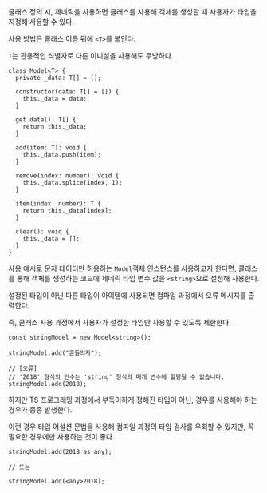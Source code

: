 클래스 정의 시, 제네릭을 사용하면 클래스를 사용해 객체를 생성할 때 사용자가 타입을 지정해 사용할 수 있다.

사용 방법은 클래스 이름 뒤에 `<T>`를 붙인다.

`T`는 관용적인 식별자로 다른 이니셜을 사용해도 무방하다.

```tsx
class Model<T> {
  private _data: T[] = [];

  constructor(data: T[] = []) {
    this._data = data;
  }

  get data(): T[] {
    return this._data;
  }

  add(item: T): void {
    this._data.push(item);
  }

  remove(index: number): void {
    this._data.splice(index, 1);
  }

  item(index: number): T {
    return this._data[index];
  }

  clear(): void {
    this._data = [];
  }
}
```

사용 예시로 문자 데이터만 허용하는 `Model`객체 인스턴스를 사용하고자 한다면, 클래스를 통해 객체를 생성하는 코드에 제네릭 타입 변수 값을 `<string>`으로 설정해 사용한다.

설정된 타입이 아닌 다른 타입이 아이템에 사용되면 컴파일 과정에서 오류 메시지를 출력한다.

즉, 클래스 사용 과정에서 사용자가 설정한 타입만 사용할 수 있도록 제한한다.

```tsx
const stringModel = new Model<string>();

stringModel.add("흔들의자");

// [오류]
// '2018' 형식의 인수는 'string' 형식의 매개 변수에 할당될 수 없습니다.
stringModel.add(2018);
```

하지만 TS 프로그래밍 과정에서 부득이하게 정해진 타입이 아닌, 경우를 사용해야 하는 경우가 종종 발생한다.

이런 경우 타입 어설션 문법을 사용해 컴파일 과정의 타입 검사를 우회할 수 있지만, 꼭 필요한 경우에만 사용하는 것이 좋다.

```tsx
stringModel.add(2018 as any);

// 또는

stringModel.add(<any>2018);
```
